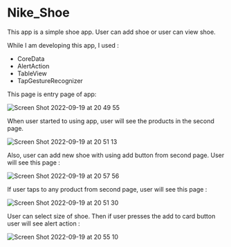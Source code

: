 # Nike_Shoe
This app is a simple shoe app. User can add shoe or user can view shoe.

While I am developing this app, I used : 
- CoreData
- AlertAction
- TableView
- TapGestureRecognizer


This page is entry page of app:

![Screen Shot 2022-09-19 at 20 49 55](https://user-images.githubusercontent.com/75434270/191083292-acea268e-4662-4693-ba2f-1ea061f2dd9d.png)

When user started to using app, user will see the products in the second page.

![Screen Shot 2022-09-19 at 20 51 13](https://user-images.githubusercontent.com/75434270/191083519-43ed520c-a5f7-41aa-b4e2-5c4a0f989447.png)

Also, user can add new shoe with using add button from second page. User will see this page :

![Screen Shot 2022-09-19 at 20 57 56](https://user-images.githubusercontent.com/75434270/191083979-5ea98c6d-2334-4958-aef0-cf872096fe28.png)

If user taps to any product from second page, user will see this page :

![Screen Shot 2022-09-19 at 20 51 30](https://user-images.githubusercontent.com/75434270/191084162-c472193c-706e-4e4b-92ce-5932d5064e92.png)

User can select size of shoe. Then if user presses the add to card button user will see alert action :

![Screen Shot 2022-09-19 at 20 55 10](https://user-images.githubusercontent.com/75434270/191084370-017d67e8-7d00-4e22-8c41-545fc2edc329.png)
